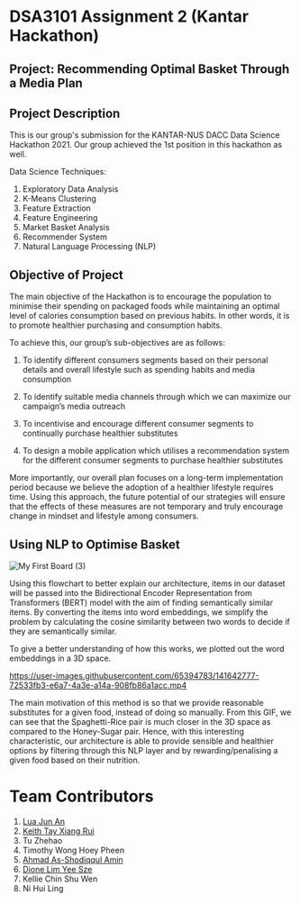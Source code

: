 # DSA3101 Assignment 2 (Kantar Hackathon)

## Project: Recommending Optimal Basket Through a Media Plan

## Project Description

This is our group's submission for the KANTAR-NUS DACC Data Science Hackathon 2021. Our group achieved the 1st position in this hackathon as well.

Data Science Techniques:
1. Exploratory Data Analysis
2. K-Means Clustering
3. Feature Extraction
4. Feature Engineering
5. Market Basket Analysis
6. Recommender System 
7. Natural Language Processing (NLP)

## Objective of Project

The main objective of the Hackathon is to encourage the population to minimise their spending on packaged foods while maintaining an optimal level of calories consumption based on previous habits. In other words, it is to promote healthier purchasing and consumption habits.

To achieve this, our group’s sub-objectives are as follows:

1)	To identify different consumers segments based on their personal details and overall lifestyle such as spending habits and media consumption

2)	To identify suitable media channels through which we can maximize our campaign’s media outreach

3)	To incentivise and encourage different consumer segments to continually purchase healthier substitutes

4)	To design a mobile application which utilises a recommendation system for the different consumer segments to purchase healthier substitutes

More importantly, our overall plan focuses on a long-term implementation period because we believe the adoption of a healthier lifestyle requires time. Using this approach, the future potential of our strategies will ensure that the effects of these measures are not temporary and truly encourage change in mindset and lifestyle among consumers.

## Using NLP to Optimise Basket

![My First Board (3)](https://user-images.githubusercontent.com/65394783/141642671-c154055b-f51e-4b54-9ded-5c8bdd658511.jpg)

Using this flowchart to better explain our architecture, items in our dataset will be passed into the Bidirectional Encoder Representation from Transformers (BERT) model with the aim of finding semantically similar items. By converting the items into word embeddings, we simplify the problem by calculating the cosine similarity between two words to decide if they are semantically similar.

To give a better understanding of how this works, we plotted out the word embeddings in a 3D space.


https://user-images.githubusercontent.com/65394783/141642777-72533fb3-e6a7-4a3e-a14a-908fb86a1acc.mp4

The main motivation of this method is so that we provide reasonable substitutes for a given food, instead of doing so manually. From this GIF, we can see that the Spaghetti-Rice pair is much closer in the 3D space as compared to the Honey-Sugar pair. Hence, with this interesting characteristic, our architecture is able to provide sensible and healthier options by filtering through this NLP layer and by rewarding/penalising a given food based on their nutrition.


# Team Contributors

1. [Lua Jun An](https://github.com/luajunan) 
2. [Keith Tay Xiang Rui](https://github.com/keith-tay)
3. Tu Zhehao
4. Timothy Wong Hoey Pheen
5. [Ahmad As-Shodiqqul Amin](https://github.com/shodiqqul)
6. [Dione Lim Yee Sze](https://github.com/DioneLim)
7. Kellie Chin Shu Wen
8. Ni Hui Ling
